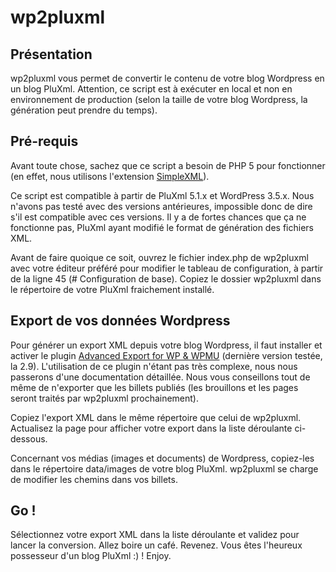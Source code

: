 # wp2pluxml

## Présentation

wp2pluxml vous permet de convertir le contenu de votre blog Wordpress en un blog PluXml.
Attention, ce script est à exécuter en local et non en environnement de production (selon la taille de votre blog Wordpress, la génération peut prendre du temps).

## Pré-requis

Avant toute chose, sachez que ce script a besoin de PHP 5 pour fonctionner (en effet, nous utilisons l'extension [SimpleXML](http://fr.php.net/manual/fr/book.simplexml.php)).

Ce script est compatible à partir de PluXml 5.1.x et WordPress 3.5.x. Nous n'avons pas testé avec des versions antérieures, impossible donc de dire s'il est compatible avec ces versions. Il y a de fortes chances que ça ne fonctionne pas, PluXml ayant modifié le format de génération des fichiers XML.

Avant de faire quoique ce soit, ouvrez le fichier index.php de wp2pluxml avec votre éditeur préféré pour modifier le tableau de configuration, à partir de la ligne 45 (# Configuration de base). Copiez le dossier wp2pluxml dans le répertoire de votre PluXml fraichement installé.

## Export de vos données Wordpress

Pour générer un export XML depuis votre blog Wordpress, il faut installer et activer le plugin [Advanced Export for WP & WPMU](http://wordpress.org/extend/plugins/advanced-export-for-wp-wpmu/) (dernière version testée, la 2.9). L'utilisation de ce plugin n'étant pas très complexe, nous nous passerons d'une documentation détaillée. Nous vous conseillons tout de même de n'exporter que les billets publiés (les brouillons et les pages seront traités par wp2pluxml prochainement).

Copiez l'export XML dans le même répertoire que celui de wp2pluxml. Actualisez la page pour afficher votre export dans la liste déroulante ci-dessous.

Concernant vos médias (images et documents) de Wordpress, copiez-les dans le répertoire data/images de votre blog PluXml. wp2pluxml se charge de modifier les chemins dans vos billets.

## Go !

Sélectionnez votre export XML dans la liste déroulante et validez pour lancer la conversion. Allez boire un café. Revenez. Vous êtes l'heureux possesseur d'un blog PluXml :) ! Enjoy.